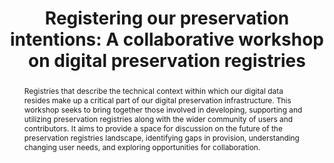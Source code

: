 ---
abstract: Registries that describe the technical context within which our digital
  data resides make up a critical part of our digital preservation infrastructure.
  This workshop seeks to bring together those involved in developing, supporting and
  utilizing preservation registries along with the wider community of users and contributors.
  It aims to provide a space for discussion on the future of the preservation registries
  landscape, identifying gaps in provision, understanding changing user needs, and
  exploring opportunities for collaboration.
creators:
- Ross Spencer
- Paul Wheatley
- Euan Cochrane
- Kate Murray
- Francesca Mackenzie
- Andrew Jackson
date: null
document_url: https://osf.io/download/x5rq8/
grand_parent: iPRES
institutions:
- Digital Preservation Coalition
keywords:
- preservation registries
- file formats
- tools
landing_page_url: https://osf.io/gx5dt/
language: eng
layout: publication
license: CC-BY 4.0 International
notes_url: https://osf.io/download/8zdyv/
parent: iPRES 2022
publication_type: workshop
size: null
slides_url: null
source_name: iPRES:osf:gx5dt
stream_url: 'https://youtu.be/Cki3-GFVclE

  '
title: 'Registering our preservation intentions: A collaborative workshop on digital
  preservation registries'
year: 2022
---